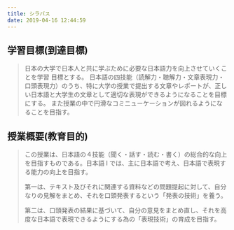 ```yaml
---
title: シラバス
date: 2019-04-16 12:44:59
---
```


## 学習目標(到達目標)

> 日本の大学で日本人と共に学ぶために必要な日本語力を向上させていくことを学習 目標とする。
> 日本語の四技能（読解力・聴解力・文章表現力・口頭表現力）のうち、特に大学の授業で提出する文章やレポートが、正しい日本語と大学生の文章として適切な表現ができるようになることを目標にする。 また授業の中で円滑なコミニューケーションが図れるようになることを目指す。

## 授業概要(教育目的)

> この授業は、日本語の４技能（聞く・話す・読む・書く）の総合的な向上を目指すものである。日本語 Ⅰ では、主に日本語で考え、日本語で表現する能力の向上を目指す。
>
> 第一は、テキスト及びそれに関連する資料などの問題提起に対して、自分なりの見解をまとめ、それを口頭発表するという「発表の技術」を養う。
>
> 第二は、口頭発表の結果に基づいて、自分の意見をまとめ直し、それを高度な日本語で表現できるようにする為の「表現技術」の育成を目指す。
